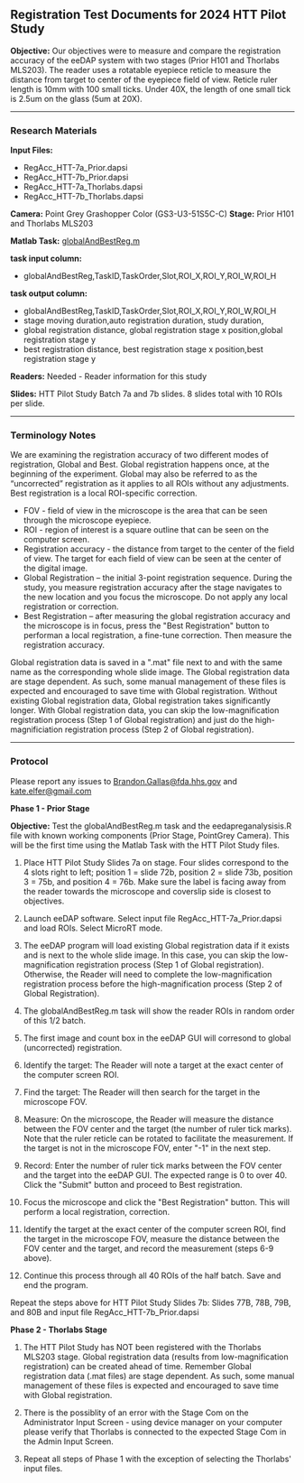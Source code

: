 ## Registration Test Documents for 2024 HTT Pilot Study 
**Objective:**  Our objectives were to measure and compare the registration accuracy of the eeDAP system with two stages (Prior H101 and Thorlabs MLS203). The reader uses a rotatable eyepiece reticle to measure the distance from target to center of the eyepiece field of view. Reticle ruler length is 10mm with 100 small ticks. Under 40X, the length of one small tick is 2.5um on the glass (5um at 20X).

-----

### Research Materials

**Input Files:** 
 * RegAcc_HTT-7a_Prior.dapsi
 * RegAcc_HTT-7b_Prior.dapsi
 * RegAcc_HTT-7a_Thorlabs.dapsi
 * RegAcc_HTT-7b_Thorlabs.dapsi
   
**Camera:** Point Grey Grashopper Color (GS3-U3-51S5C-C)
**Stage:** Prior H101 and Thorlabs MLS203

**Matlab Task:** [globalAndBestReg.m](https://github.com/kate-elfer/eeDAP/blob/master/src/tasks/task_globalAndBestReg.m)

**task input column:**
 * globalAndBestReg,TaskID,TaskOrder,Slot,ROI_X,ROI_Y,ROI_W,ROI_H

**task output column:** 
 * globalAndBestReg,TaskID,TaskOrder,Slot,ROI_X,ROI_Y,ROI_W,ROI_H
 * stage moving duration,auto registration duration, study duration,
 * global registration distance, global registration stage x position,global registration stage y
 * best registration distance, best registration stage x position,best registration stage y

**Readers:** Needed - Reader information for this study

**Slides:** HTT Pilot Study Batch 7a and 7b slides. 8 slides total with 10 ROIs per slide.

-----

### Terminology Notes

We are examining the registration accuracy of two different modes of registration, Global and Best. Global registration happens once, at the beginning of the experiment. Global may also be referred to as the “uncorrected” registration as it applies to all ROIs without any adjustments. Best registration is a local ROI-specific correction.

* FOV - field of view in the microscope is the area that can be seen through the microscope eyepiece.
* ROI - region of interest is a square outline that can be seen on the computer screen.
* Registration accuracy - the distance from target to the center of the field of view. The target for each field of view can be seen at the center of the digital image.
* Global Registration – the initial 3-point registration sequence. During the study, you measure registration accuracy after the stage navigates to the new location and you focus the microscope. Do not apply any local registration or correction.
* Best Registration – after measuring the global registration accuracy and the microscope is in focus, press the "Best Registration" button to performan a local registration, a fine-tune correction. Then measure the registration accuracy.

Global registration data is saved in a ".mat" file next to and with the same name as the corresponding whole slide image. The Global registration data are stage dependent. As such, some manual management of these files is expected and encouraged to save time with Global registration. Without existing Global registration data, Global registration takes significantly longer. With Global registration data, you can skip the low-magnification registration process (Step 1 of Global registration) and just do the high-magnificiation registration process (Step 2 of Global registration).

-----

### Protocol  

Please report any issues to Brandon.Gallas@fda.hhs.gov and kate.elfer@gmail.com

**Phase 1 - Prior Stage**

**Objective:** Test the globalAndBestReg.m task and the eedapreganalysisis.R file with known working components (Prior Stage, PointGrey Camera). This will be the first time using the Matlab Task with the HTT Pilot Study files.

1. Place HTT Pilot Study Slides 7a on stage. Four slides correspond to the 4 slots right to left; position 1 = slide 72b, position 2 = slide 73b, position 3 = 75b, and position 4 = 76b. Make sure the label is facing away from the reader towards the microscope and coverslip side is closest to objectives.

2. Launch eeDAP software. Select input file RegAcc_HTT-7a_Prior.dapsi and load ROIs. Select MicroRT mode.

3. The eeDAP program will load existing Global registration data if it exists and is next to the whole slide image. In this case, you can skip the low-magnification registration process (Step 1 of Global registration). Otherwise, the Reader will need to complete the low-magnification registration process before the high-magnification process (Step 2 of Global Registration).

4. The globalAndBestReg.m task will show the reader ROIs in random order of this 1/2 batch.
   
5. The first image and count box in the eeDAP GUI will corresond to global (uncorrected) registration.

6. Identify the target: The Reader will note a target at the exact center of the computer screen ROI.

7. Find the target: The Reader will then search for the target in the microscope FOV.

8. Measure: On the microscope, the Reader will measure the distance between the FOV center and the target (the number of ruler tick marks). Note that the ruler reticle can be rotated to facilitate the measurement. If the target is not in the microscope FOV, enter "-1" in the next step.

9. Record: Enter the number of ruler tick marks between the FOV center and the target into the eeDAP GUI. The expected range is 0 to over 40. Click the "Submit" button and proceed to Best registration.

10. Focus the microscope and click the "Best Registration" button. This will perform a local registration, correction.

12. Identify the target at the exact center of the computer screen ROI, find the target in the microscope FOV, measure the distance between the FOV center and the target, and record the measurement (steps 6-9 above).

13. Continue this process through all 40 ROIs of the half batch. Save and end the program.

Repeat the steps above for HTT Pilot Study Slides 7b: Slides 77B, 78B, 79B, and 80B and input file RegAcc_HTT-7b_Prior.dapsi 


**Phase 2 - Thorlabs Stage**

1. The HTT Pilot Study has NOT been registered with the Thorlabs MLS203 stage. Global registration data (results from low-magnification registration) can be created ahead of time. Remember Global registration data (.mat files) are stage dependent. As such, some manual management of these files is expected and encouraged to save time with Global registration.

2. There is the possiblity of an error with the Stage Com on the Administrator Input Screen - using device manager on your computer please verify that Thorlabs is connected to the expected Stage Com in the Admin Input Screen.

3. Repeat all steps of Phase 1 with the exception of selecting the Thorlabs' input files.


   
